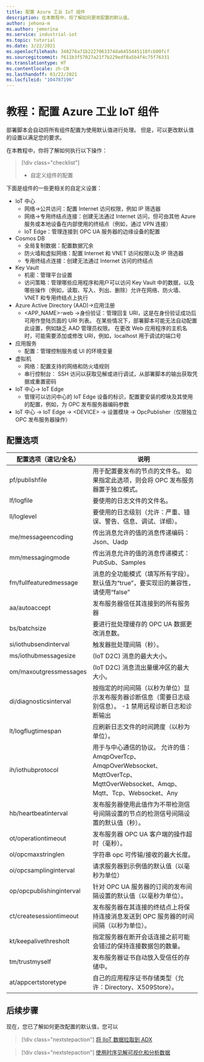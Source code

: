 ```yaml
---
title: 配置 Azure 工业 IoT 组件
description: 在本教程中，将了解如何更改配置的默认值。
author: jehona-m
ms.author: jemorina
ms.service: industrial-iot
ms.topic: tutorial
ms.date: 3/22/2021
ms.openlocfilehash: 348276a71b2227063374da6455445118fcb00fcf
ms.sourcegitcommit: f611b3f57027a21f7b229edf8a5b4f4c75f76331
ms.translationtype: HT
ms.contentlocale: zh-CN
ms.lasthandoff: 03/22/2021
ms.locfileid: "104787196"
---
```

# <a name="tutorial-configure-the-industrial-iot-components"></a>教程：配置 Azure 工业 IoT 组件

部署脚本会自动将所有组件配置为使用默认值进行处理。 但是，可以更改默认值的设置以满足您的要求。

在本教程中，你将了解如何执行以下操作：

> [!div class="checklist"]
> * 自定义组件的配置


下面是组件的一些更相关的自定义设置：
* IoT 中心
    * 网络→公共访问：配置 Internet 访问权限，例如 IP 筛选器
    * 网络→专用终结点连接：创建无法通过 Internet 访问，但可由其他 Azure 服务或本地设备在内部使用的终结点（例如，通过 VPN 连接）
    * IoT Edge：管理连接到 OPC UA 服务器的边缘设备的配置 
* Cosmos DB
    * 全局复制数据：配置数据冗余
    * 防火墙和虚拟网络：配置 Internet 和 VNET 访问权限以及 IP 筛选器
    * 专用终结点连接：创建无法通过 Internet 访问的终结点 
* Key Vault
    * 机密：管理平台设置
    * 访问策略：管理哪些应用程序和用户可以访问 Key Vault 中的数据，以及哪些操作（例如，读取、写入、列出、删除）允许在网络、防火墙、VNET 和专用终结点上执行
* Azure Active Directory (AAD)→应用注册
    * <APP_NAME>-web →身份验证：管理回复 URI，这是在身份验证成功后可用作登陆页面的 URI 列表。 在某些情况下，部署脚本可能无法自动配置此设置，例如缺乏 AAD 管理员权限。 在更改 Web 应用程序的主机名时，可能需要添加或修改 URI，例如，localhost 用于调试的端口号
* 应用服务
    * 配置：管理控制服务或 UI 的环境变量
* 虚拟机
    * 网络：配置支持的网络和防火墙规则
    * 串行控制台： SSH 访问以获取见解或进行调试，从部署脚本的输出获取凭据或重置密码
* IoT 中心→ IoT Edge
    * 管理可以访问中心的 IoT Edge 设备的标识，配置要安装的模块及其使用的配置，例如，为 OPC 发布服务器编码参数
* IoT 中心 → IoT Edge → \<DEVICE> → 设置模块 → OpcPublisher（仅限独立 OPC 发布服务器操作）


## <a name="configuration-options"></a>配置选项

|配置选项（速记/全名）    |    说明   |
|----------------------------------------------|------------------|
pf/publishfile |用于配置要发布的节点的文件名。 如果指定此选项，则会将 OPC 发布服务器置于独立模式。
lf/logfile |要使用的日志文件的文件名。
ll/loglevel |要使用的日志级别（允许：严重、错误、警告、信息、调试、详细）。
me/messageencoding |传出消息允许的值的消息传递编码：Json、Uadp
mm/messagingmode |传出消息允许的值的消息传递模式：PubSub、Samples
fm/fullfeaturedmessage |消息的全功能模式（填写所有字段）。 默认值为“true”，要实现旧的兼容性，请使用“false”
aa/autoaccept |发布服务器信任其连接到的所有服务器
bs/batchsize |要进行批处理缓存的 OPC UA 数据更改消息数。
si/iothubsendinterval |触发器批处理间隔（秒）。
ms/iothubmessagesize |(IoT D2C) 消息的最大大小。
om/maxoutgressmessages |(IoT D2C) 消息流出量缓冲区的最大大小。
di/diagnosticsinterval |按指定的时间间隔（以秒为单位）显示发布服务器诊断信息（需要日志级别信息）。 -1 禁用远程诊断日志和诊断输出
lt/logflugtimespan |应刷新日志文件的时间跨度（以秒为单位）。
ih/iothubprotocol |用于与中心通信的协议。 允许的值：AmqpOverTcp、AmqpOverWebsocket、MqttOverTcp、MqttOverWebsocket、Amqp、Mqtt、Tcp、Websocket、Any
hb/heartbeatinterval |发布服务器使用此值作为不带检测信号间隔设置的节点的检测信号间隔设置的默认值（秒）。
ot/operationtimeout |发布服务器 OPC UA 客户端的操作超时（毫秒）。
ol/opcmaxstringlen |字符串 opc 可传输/接收的最大长度。
oi/opcsamplinginterval |请求服务器到示例值的默认值（以毫秒为单位）
op/opcpublishinginterval |针对 OPC UA 服务器的订阅的发布间隔设置的默认值（以毫秒为单位）。
ct/createsessiontimeout |发布服务器在其连接的终结点上将保持连接消息发送到 OPC 服务器的时间间隔（以秒为单位）。
kt/keepalivethresholt |指定服务器在断开会话连接之前可能会错过的保持连接数据包的数量。
tm/trustmyself |发布服务器证书自动放入受信任的存储中。
at/appcertstoretype |自己的应用程序证书存储类型（允许：Directory、X509Store）。


## <a name="next-steps"></a>后续步骤
现在，您已了解如何更改配置的默认值，您可以 

> [!div class="nextstepaction"]
> [将 IIoT 数据拉取到 ADX](tutorial-industrial-iot-azure-data-explorer.md)

> [!div class="nextstepaction"]
> [使用时序见解可视化和分析数据](tutorial-visualize-data-time-series-insights.md)
